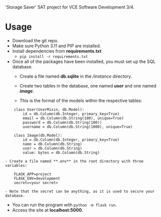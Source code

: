 
'Storage Saver' SAT project for VCE Software Development 3/4.

# Usage

- Download the git repo.
- Make sure Python 3.11 and PIP are installed.
- Install dependencies from **requirements.txt**
    - `pip install -r requirements.txt`
- Once all of the packages have been installed, you must set up the SQL database.
    - Create a file named **db.sqlite** in the */instance* directory.
    - Create two tables in the database, one named ***user*** and one named ***image***.

    - This is the format of the models within the respective tables:
```
    class User(UserMixin, db.Model):
        id = db.Column(db.Integer, primary_key=True)
        email = db.Column(db.String(100), unique=True)
        password = db.Column(db.String(100))
        username = db.Column(db.String(1000), unique=True)

    class Image(db.Model):
        id = db.Column(db.Integer, primary_key=True)
        name = db.Column(db.String)
        user = db.Column(db.String)
        value: bytes = db.Column(db.String)
```
    - Create a file named **.env** in the root directory with three variables:
```
    FLASK_APP=project
    FLASK_ENV=development
    secret=<your secret>
```
    - Note that the secret can be anything, as it is used to secure your database.
- You can run the program with `python -m flask run`.
- Access the site at **localhost:5000**.